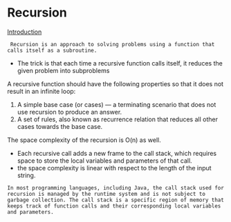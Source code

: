 # Recursion
[Introduction](https://www.youtube.com/watch?v=Mv9NEXX1VHc)

```text
 Recursion is an approach to solving problems using a function that calls itself as a subroutine.
 ```

- The trick is that each time a recursive function calls itself, it reduces the given problem into subproblems
  
A recursive function should have the following properties so that it does not result in an infinite loop:
1. A simple base case (or cases) — a terminating scenario that does not use recursion to produce an answer.
2. A set of rules, also known as recurrence relation that reduces all other cases towards the base case.

The space complexity of the recursion is O(n) as well.
* Each recursive call adds a new frame to the call stack, which requires space to store the local variables and parameters of that call.
* the space complexity is linear with respect to the length of the input string.

```text
In most programming languages, including Java, the call stack used for recursion is managed by the runtime system and is not subject to garbage collection. The call stack is a specific region of memory that keeps track of function calls and their corresponding local variables and parameters.
```


